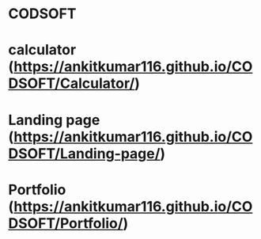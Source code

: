 # CODSOFT
# calculator (https://ankitkumar116.github.io/CODSOFT/Calculator/)
# Landing page (https://ankitkumar116.github.io/CODSOFT/Landing-page/)
# Portfolio (https://ankitkumar116.github.io/CODSOFT/Portfolio/)
